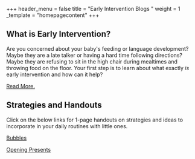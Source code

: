 +++
header_menu = false
title = "Early Intervention Blogs "
weight = 1
_template = "homepagecontent"
+++

## What is Early Intervention?

Are you concerned about your baby's feeding or language development? Maybe they are a late talker or having a hard time following directions? Maybe they are refusing to sit in the high chair during mealtimes and throwing food on the floor. Your first step is to learn about what exactly _is_ early intervention and how can it help?

[Read More.](/what-is-early-intervention)

## Strategies and Handouts

Click on the below links for 1-page handouts on strategies and ideas to incorporate in your daily routines with little ones.

[Bubbles](/playing-with-bubbles)

[Opening Presents](/opening-presents-language-strategies)
